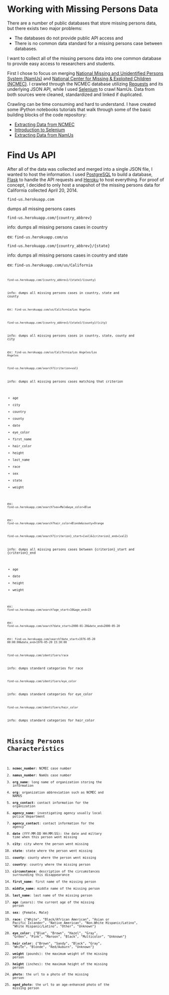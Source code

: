 Working with Missing Persons Data
=====

There are a number of public databases that store missing persons data, but there exists two major problems: 

- The databases do not provide public API access and
- There is no common data standard for a missing persons case between databases. 

I want to collect all of the missing persons data into one common database to provide easy access to researchers and students.

First I chose to focus on merging [National Missing and Unidentified Persons System (NamUs)](www.findthemissing.org) and [National Center for Missing & Exploited Children (NCMEC)](www.missingkids.com). I crawled through the NCMEC database utilizing [Requests](http://docs.python-requests.org/en/latest/) and its underlying JSON API, while I used [Selenium](http://docs.seleniumhq.org/) to crawl NamUs. Data from both sources were cleaned, standardized and linked if duplicated. 

Crawling can be time consuming and hard to understand. I have created some iPython notebooks tutorials that walk through some of the basic building blocks of the code repository:

- [Extracting Data from NCMEC](http://nbviewer.ipython.org/gist/anonymous/4357ae2ea7bd1ffb3894)
- [Introduction to Selenium](http://nbviewer.ipython.org/gist/jcmack/e328b6a7add74ed75f80)
- [Extracting Data from NamUs](http://nbviewer.ipython.org/gist/anonymous/8de2535ea80dfc35c228)

Find Us API
=====

After all of the data was collected and merged into a single JSON file, I wanted to host the information. I used [PostgreSQL](http://www.postgresql.org/) to build a database, [Flask](http://flask.pocoo.org/) to handle the API requests and [Heroku](www.heroku.com) to host everything. For proof of concept, I decided to only host a snapshot of the missing persons data for California collected April 20, 2014. 

<code>find-us.herokuapp.com</code> 

dumps all missing persons cases

<code>find-us.herokuapp.com/{country_abbrev}</code> 

info: dumps all missing persons cases in country

ex: <code>find-us.herokuapp.com/us</code>

<code>find-us.herokuapp.com/{country_abbrev}/{state}</code>

info: dumps all missing persons cases in country and state

ex: <code>find-us.herokuapp.com/us/California<code>

<code>find-us.herokuapp.com/{country_abbrev}/{state}/{county}</code>

info: dumps all missing persons cases in country, state and county

ex: <code>find-us.herokuapp.com/us/California/Los Angeles</code>

<code>find-us.herokuapp.com/{country_abbrev}/{state}/{county}/{city}</code>

info: dumps all missing persons cases in country, state, county and city

ex: <code>find-us.herokuapp.com/us/California/Los Angeles/Los Angeles</code>

<code>find-us.herokuapp.com/search?{criterion=val}</code>

info: dumps all missing persons cases matching that criterion
- age
- city
- country
- county
- date
- eye_color
- first_name
- hair_color
- height
- last_name
- race
- sex
- state
- weight

ex: <code>find-us.herokuapp.com/search?sex=Male&eye_color=Blue</code>

ex: <code>find-us.herokuapp.com/search?hair_color=Blonde&county=Orange</code>

<code>find-us.herokuapp.com/search?{criterion}_start={val}&{criterion}_end={val2}</code>

info: dumps all missing persons cases between {criterion}_start and {criterion}_end
- age
- date
- height
- weight

ex: <code>find-us.herokuapp.com/search?age_start=10&age_end=15</code>

ex: <code>find-us.herokuapp.com/search?date_start=2000-01-20&date_end=2000-05-20</code>

ex: <code>find-us.herokuapp.com/search?date_start=1976-05-20 00:00:00&date_end=1976-05-20 15:30:00</code>

<code>find-us.herokuapp.com/identifiers/race</code>

info: dumps standard categories for race

<code>find-us.herokuapp.com/identifiers/eye_color</code>

info: dumps standard categories for eye_color

<code>find-us.herokuapp.com/identifiers/hair_color</code>

info: dumps standard categories for hair_color

Missing Persons Characteristics
=====

1. 	**ncmec_number**: NCMEC case number
2. 	**namus_number**: NamUs case number
3. 	**org_name**: long name of organization storing the information
4. 	**org**: organization abbreviation such as NCMEC and NAMUS
5. 	**org_contact**: contact information for the organization
6. 	**agency_name**: investigating agency usually local police department 
7. 	**agency_contact**: contact information for the agency
8. 	**date** (YYY-MM-DD HH:MM:SS): the date and miltary time when this person went missing
9. 	**city**: city where the person went missing
10. **state**: state where the person went missing
11.	**county**: county where the person went missing
12.	**country**: country where the missing person
13.	**circumstance**: description of the circumstances surrounding this disappearance
14.	**first_name**: first name of the missing person
15.	**middle_name**: middle name of the missing person
16.	**last_name**: last name of the missing person
17.	**age** (years): the current age of the missing person
18.	**sex**: {Female, Male}
19.	**race**: {"White", "Black/African American", "Asian or Pacific Islander", "Native American", "Non-White Hispanic/Latino", "White Hispanic/Latino", "Other", "Unknown"}
20.	**eye_color**: {"Blue", "Brown", "Hazel", "Gray", "Green", "Pink", "Maroon", "Black", "Multicolor", "Unknown"}
21.	**hair_color**: {"Brown", "Sandy", "Black", "Gray", "White", "Blonde", "Red/Auburn", "Unknown"}
22.	**weight** (pounds): the maximum weight of the missing person
23.	**height** (inches): the maximum height of the missing person
24.	**photo**: the url to a photo of the missing person
25.	**aged_photo**: the url to an age-enhanced photo of the missing person